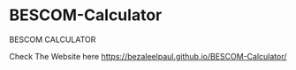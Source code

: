 # BESCOM-Calculator
BESCOM CALCULATOR


Check The Website here https://bezaleelpaul.github.io/BESCOM-Calculator/
